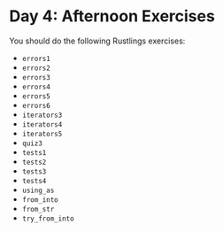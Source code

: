 # Day 4: Afternoon Exercises

You should do the following Rustlings exercises:

- `errors1`
- `errors2`
- `errors3`
- `errors4`
- `errors5`
- `errors6`
- `iterators3`
- `iterators4`
- `iterators5`
- `quiz3`
- `tests1`
- `tests2`
- `tests3`
- `tests4`
- `using_as`
- `from_into`
- `from_str`
- `try_from_into`

